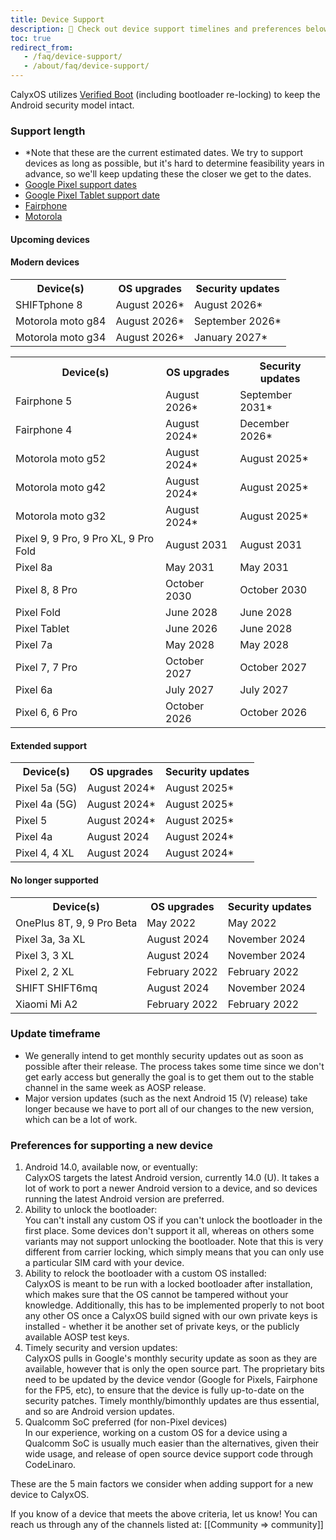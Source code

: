 ```yaml
---
title: Device Support
description: 🙋 Check out device support timelines and preferences below!
toc: true
redirect_from:
   - /faq/device-support/
   - /about/faq/device-support/
---
```


CalyxOS utilizes [Verified Boot](https://source.android.com/security/verifiedboot) (including bootloader re-locking) to keep the Android security model intact.

### Support length

* \*Note that these are the current estimated dates. We try to support devices as long as possible, but it's hard to determine feasibility years in advance, so we'll keep updating these the closer we get to the dates.
* [Google Pixel support dates](https://support.google.com/nexus/answer/4457705#zippy=%2Cpixel-phones)
* [Google Pixel Tablet support date](https://support.google.com/googlepixeltablet/answer/13555449?hl=en-GB#zippy=%2Cwhats-the-os-update-policy-for-the-pixel-tablet)
* [Fairphone](https://support.fairphone.com/hc/en-us/articles/9979180437393-Fairphone-OS)
* [Motorola](https://en-us.support.motorola.com/app/software-security-update)

#### Upcoming devices
<table class="table table-striped download">
<tr><th> Device(s) </th><th> OS upgrades </th><th> Security updates </th></tr>
<tr><td> SHIFTphone 8 </td><td> August 2026* </td><td> August 2026* </td></tr>
<tr><td> Motorola moto g84 </td><td> August 2026* </td><td> September 2026* </td></tr>
<tr><td> Motorola moto g34 </td><td> August 2026* </td><td> January 2027* </td></tr>

#### Modern devices
<table class="table table-striped download">
<tr><th> Device(s) </th><th> OS upgrades </th><th> Security updates </th></tr>
<tr><td> Fairphone 5 </td><td> August 2026* </td><td> September 2031* </td></tr>
<tr><td> Fairphone 4 </td><td> August 2024* </td><td> December 2026* </td></tr>
<tr><td> Motorola moto g52 </td><td> August 2024* </td><td> August 2025* </td></tr>
<tr><td> Motorola moto g42 </td><td> August 2024* </td><td> August 2025* </td></tr>
<tr><td> Motorola moto g32 </td><td> August 2024* </td><td> August 2025* </td></tr>
<tr><td> Pixel 9, 9 Pro, 9 Pro XL, 9 Pro Fold </td><td> August 2031 </td><td> August 2031 </td></tr>
<tr><td> Pixel 8a </td><td> May 2031 </td><td> May 2031 </td></tr>
<tr><td> Pixel 8, 8 Pro </td><td> October 2030 </td><td> October 2030 </td></tr>
<tr><td> Pixel Fold </td><td> June 2028 </td><td> June 2028 </td></tr>
<tr><td> Pixel Tablet </td><td> June 2026 </td><td> June 2028 </td></tr>
<tr><td> Pixel 7a </td><td> May 2028 </td><td> May 2028 </td></tr>
<tr><td> Pixel 7, 7 Pro </td><td> October 2027 </td><td> October 2027 </td></tr>
<tr><td> Pixel 6a </td><td> July 2027 </td><td> July 2027 </td></tr>
<tr><td> Pixel 6, 6 Pro </td><td> October 2026 </td><td> October 2026 </td></tr>
</table>

#### Extended support
<table class="table table-striped download">
<tr><th> Device(s) </th><th> OS upgrades </th><th> Security updates </th></tr>
<tr><td> Pixel 5a (5G) </td><td> August 2024* </td><td> August 2025* </td></tr>
<tr><td> Pixel 4a (5G) </td><td> August 2024* </td><td> August 2025* </td></tr>
<tr><td> Pixel 5 </td><td> August 2024* </td><td> August 2025* </td></tr>
<tr><td> Pixel 4a </td><td> August 2024 </td><td> August 2024* </td></tr>
<tr><td> Pixel 4, 4 XL </td><td> August 2024 </td><td> August 2024* </td></tr>
</table>

#### No longer supported
<table class="table table-striped download">
<tr><th> Device(s) </th><th> OS upgrades </th><th> Security updates </th></tr>
<tr><td> OnePlus 8T, 9, 9 Pro Beta </td><td> May 2022 </td><td> May 2022 </td></tr>
<tr><td> Pixel 3a, 3a XL </td><td> August 2024 </td><td> November 2024 </td></tr>
<tr><td> Pixel 3, 3 XL </td><td> August 2024 </td><td> November 2024 </td></tr>
<tr><td> Pixel 2, 2 XL </td><td> February 2022 </td><td> February 2022 </td></tr>
<tr><td> SHIFT SHIFT6mq </td><td> August 2024 </td><td> November 2024 </td></tr>
<tr><td> Xiaomi Mi A2 </td><td> February 2022 </td><td> February 2022 </td></tr>
</table>

### Update timeframe
* We generally intend to get monthly security updates out as soon as possible after their release. The process takes some time since we don't get early access but generally the goal is to get them out to the stable channel in the same week as AOSP release.
* Major version updates (such as the next Android 15 (V) release) take longer because we have to port all of our changes to the new version, which can be a lot of work.

### Preferences for supporting a new device
1. Android 14.0, available now, or eventually:
   <br>
   CalyxOS targets the latest Android version, currently 14.0 (U). It takes a lot of work to port a newer Android version to a device, and so devices running the latest Android version are preferred.
2. Ability to unlock the bootloader:
   <br>
   You can't install any custom OS if you can't unlock the bootloader in the first place. Some devices don't support it all, whereas on others some variants may not support unlocking the bootloader. Note that this is very different from carrier locking, which simply means that you can only use a particular SIM card with your device.
3. Ability to relock the bootloader with a custom OS installed:
   <br>
   CalyxOS is meant to be run with a locked bootloader after installation, which makes sure that the OS cannot be tampered without your knowledge.
   Additionally, this has to be implemented properly to not boot any other OS once a CalyxOS build signed with our own private keys is installed - whether it be another set of private keys, or the publicly available AOSP test keys.
4. Timely security and version updates:
   <br>
   CalyxOS pulls in Google's monthly security update as soon as they are available, however that is only the open source part. The proprietary bits need to be updated by the device vendor (Google for Pixels, Fairphone for the FP5, etc), to ensure that the device is fully up-to-date on the security patches. Timely monthly/bimonthly updates are thus essential, and so are Android version updates.
5. Qualcomm SoC preferred (for non-Pixel devices)
   <br>
   In our experience, working on a custom OS for a device using a Qualcomm SoC is usually much easier than the alternatives, given their wide usage, and release of open source device support code through CodeLinaro.

These are the 5 main factors we consider when adding support for a new device to CalyxOS.

If you know of a device that meets the above criteria, let us know! You can reach us through any of the channels listed at: [[Community => community]]
